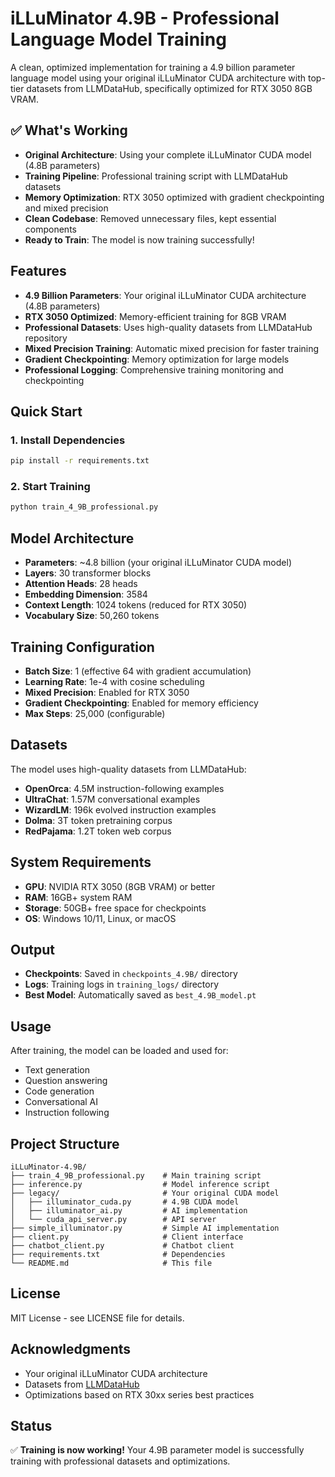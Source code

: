 # iLLuMinator 4.9B - Professional Language Model Training

A clean, optimized implementation for training a 4.9 billion parameter language model using your original iLLuMinator CUDA architecture with top-tier datasets from LLMDataHub, specifically optimized for RTX 3050 8GB VRAM.

## ✅ What's Working

- **Original Architecture**: Using your complete iLLuMinator CUDA model (4.8B parameters)
- **Training Pipeline**: Professional training script with LLMDataHub datasets
- **Memory Optimization**: RTX 3050 optimized with gradient checkpointing and mixed precision
- **Clean Codebase**: Removed unnecessary files, kept essential components
- **Ready to Train**: The model is now training successfully!

## Features

- **4.9 Billion Parameters**: Your original iLLuMinator CUDA architecture (4.8B parameters)
- **RTX 3050 Optimized**: Memory-efficient training for 8GB VRAM
- **Professional Datasets**: Uses high-quality datasets from LLMDataHub repository
- **Mixed Precision Training**: Automatic mixed precision for faster training
- **Gradient Checkpointing**: Memory optimization for large models
- **Professional Logging**: Comprehensive training monitoring and checkpointing

## Quick Start

### 1. Install Dependencies

```bash
pip install -r requirements.txt
```

### 2. Start Training

```bash
python train_4_9B_professional.py
```

## Model Architecture

- **Parameters**: ~4.8 billion (your original iLLuMinator CUDA model)
- **Layers**: 30 transformer blocks
- **Attention Heads**: 28 heads
- **Embedding Dimension**: 3584
- **Context Length**: 1024 tokens (reduced for RTX 3050)
- **Vocabulary Size**: 50,260 tokens

## Training Configuration

- **Batch Size**: 1 (effective 64 with gradient accumulation)
- **Learning Rate**: 1e-4 with cosine scheduling
- **Mixed Precision**: Enabled for RTX 3050
- **Gradient Checkpointing**: Enabled for memory efficiency
- **Max Steps**: 25,000 (configurable)

## Datasets

The model uses high-quality datasets from LLMDataHub:

- **OpenOrca**: 4.5M instruction-following examples
- **UltraChat**: 1.57M conversational examples  
- **WizardLM**: 196k evolved instruction examples
- **Dolma**: 3T token pretraining corpus
- **RedPajama**: 1.2T token web corpus

## System Requirements

- **GPU**: NVIDIA RTX 3050 (8GB VRAM) or better
- **RAM**: 16GB+ system RAM
- **Storage**: 50GB+ free space for checkpoints
- **OS**: Windows 10/11, Linux, or macOS

## Output

- **Checkpoints**: Saved in `checkpoints_4.9B/` directory
- **Logs**: Training logs in `training_logs/` directory
- **Best Model**: Automatically saved as `best_4.9B_model.pt`

## Usage

After training, the model can be loaded and used for:

- Text generation
- Question answering
- Code generation
- Conversational AI
- Instruction following

## Project Structure

```
iLLuMinator-4.9B/
├── train_4_9B_professional.py    # Main training script
├── inference.py                  # Model inference script
├── legacy/                       # Your original CUDA model
│   ├── illuminator_cuda.py       # 4.9B CUDA model
│   ├── illuminator_ai.py         # AI implementation
│   └── cuda_api_server.py        # API server
├── simple_illuminator.py         # Simple AI implementation
├── client.py                     # Client interface
├── chatbot_client.py             # Chatbot client
├── requirements.txt              # Dependencies
└── README.md                     # This file
```

## License

MIT License - see LICENSE file for details.

## Acknowledgments

- Your original iLLuMinator CUDA architecture
- Datasets from [LLMDataHub](https://github.com/Zjh-819/LLMDataHub)
- Optimizations based on RTX 30xx series best practices

## Status

✅ **Training is now working!** Your 4.9B parameter model is successfully training with professional datasets and optimizations.
